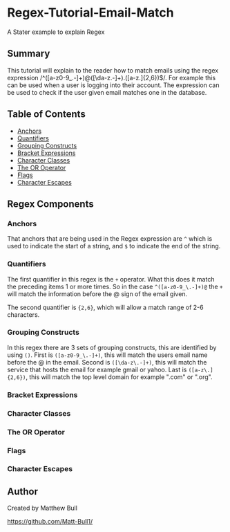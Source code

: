 # Regex-Tutorial-Email-Match

A Stater example to explain Regex

## Summary

This tutorial will explain to the reader how to match emails using the regex expression /^([a-z0-9_\.-]+)@([\da-z\.-]+)\.([a-z\.]{2,6})$/. 
For example this can be used when a user is logging into their account. The expression can be used to check if the user given email matches one in the database.

## Table of Contents

- [Anchors](#anchors)
- [Quantifiers](#quantifiers)
- [Grouping Constructs](#grouping-constructs)
- [Bracket Expressions](#bracket-expressions)
- [Character Classes](#character-classes)
- [The OR Operator](#the-or-operator)
- [Flags](#flags)
- [Character Escapes](#character-escapes)

## Regex Components

### Anchors

That anchors that are being used in the Regex expression are `^` which is used to indicate the start of a string, and `$` to indicate the end of the string.

### Quantifiers

The first quantifier in this regex is the `+` operator. What this does it match the preceding items 1 or more times. So in the case `^([a-z0-9_\.-]+)@` the `+` will match the information before the @ sign of the email given.

The second quantifier is `{2,6}`, which will allow a match range of 2-6 characters.

### Grouping Constructs

In this regex there are 3 sets of grouping constructs, this are identified by using `()`.
First is `([a-z0-9_\.-]+)`, this will match the users email name before the @ in the email.
Second is `([\da-z\.-]+)`, this will match the service that hosts the email for example gmail or yahoo.
Last is `([a-z\.]{2,6})`, this will match the top level domain for example ".com" or ".org".

### Bracket Expressions

### Character Classes

### The OR Operator

### Flags

### Character Escapes

## Author

Created by Matthew Bull

https://github.com/Matt-Bull1/